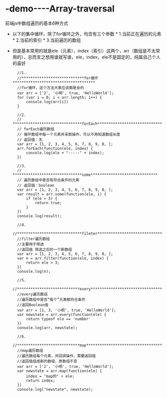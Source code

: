 # -demo----Array-traversal
前端js中数组遍历的基本6种方式


* 以下的集中循环，除了for循环之外，均含有三个参数 
        * 1.当前正在遍历的元素
        * 2.当前的索引
        * 3.当前遍历的数组
* 但是基本常用的就是ele（元素），index（索引）这两个，arr（数组是不太常用的），总而言之想用谁就写谁，ele，index，ele不是固定的，纯属自己个人的喜好

        //1.
        //****************************for循环*************************************
        //for循环，这个方法大家应该都是会的
        var arr = ['2', '小明', true, 'HelloWorld'];
        for (var i = 0; i < arr.length; i++) {
            console.log(arr[i])
        }

        //2.
        // *******************************forEach******************************
        // forEach遍历数组
        // 循环数组中每一个元素并采取操作，可以不用知道数组长度
        // 返回值：无
        var arr = [1, 2, 3, 4, 5, 6, 7, 8, 9, 0, ];
        arr.forEach(function(ele, index) {
            console.log(ele + "-----" + index);
        })

        //3.
        // *******************************some******************************
        // 遍历数组中是否有符合条件的元素
        // 返回值：boolean
        var arr = [1, 2, 3, 4, 5, 6, 7, 8, 9, 0, ];
        var result = arr.some(function(ele, i) {
            if (ele > 3) {
                return true;
            }
        })
        console.log(result);

        //4.
        //*****************************fileter*******************************
        //filter遍历数组
        //主要用于筛选
        //返回值 筛选之后的一个新数组
        var arr = [1, 2, 3, 4, 5, 6, 7, 8, 9, 0, ];
        var n = arr.filter(function(ele, index) {
            return ele > 3;
        })
        console.log(n);

        //5.
        //****************************every*************************************
        //every遍历数组
        //遍历数组中是否“每个”元素都符合条件
        //返回Boolean值
        var arr = [1, 3, '小明', true, 'HelloWorld'];
        var newstate = arr.every(function(ele) {
            return typeof ele == 'number'
        })
        console.log(arr, newstate);

        //6.
        //****************************map*************************************
        //map遍历数组
        //遍历数组每个元素，并回调操作，需要返回值
        //返回值组成新的数组，原数组不变
        var arr = ['2', '小明', true, 'HelloWorld'];
        var newstate = arr.map(function(ele) {
            index = "map的" + ele;
            return index;
        })
        console.log("newstate", newstate);
